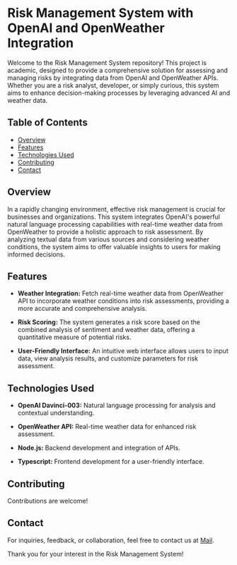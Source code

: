  # Risk Management System with OpenAI and OpenWeather Integration

Welcome to the Risk Management System repository! This project is academic, designed to provide a comprehensive solution for assessing and managing risks by integrating data from OpenAI and OpenWeather APIs. Whether you are a risk analyst, developer, or simply curious, this system aims to enhance decision-making processes by leveraging advanced AI and weather data.

## Table of Contents

- [Overview](#overview)
- [Features](#features)
- [Technologies Used](#technologies-used)
- [Contributing](#contributing)
- [Contact](#contact)

## Overview

In a rapidly changing environment, effective risk management is crucial for businesses and organizations. This system integrates OpenAI's powerful natural language processing capabilities with real-time weather data from OpenWeather to provide a holistic approach to risk assessment. By analyzing textual data from various sources and considering weather conditions, the system aims to offer valuable insights to users for making informed decisions.

## Features

- **Weather Integration:** Fetch real-time weather data from OpenWeather API to incorporate weather conditions into risk assessments, providing a more accurate and comprehensive analysis.

- **Risk Scoring:** The system generates a risk score based on the combined analysis of sentiment and weather data, offering a quantitative measure of potential risks.

- **User-Friendly Interface:** An intuitive web interface allows users to input data, view analysis results, and customize parameters for risk assessment.

## Technologies Used

- **OpenAI Davinci-003:** Natural language processing for analysis and contextual understanding.

- **OpenWeather API:** Real-time weather data for enhanced risk assessment.

- **Node.js:** Backend development and integration of APIs.

- **Typescript:** Frontend development for a user-friendly interface.

## Contributing

Contributions are welcome!

## Contact

For inquiries, feedback, or collaboration, feel free to contact us at [Mail](mailto:Diegoe.r.c07@gmail.com).

Thank you for your interest in the Risk Management System!
